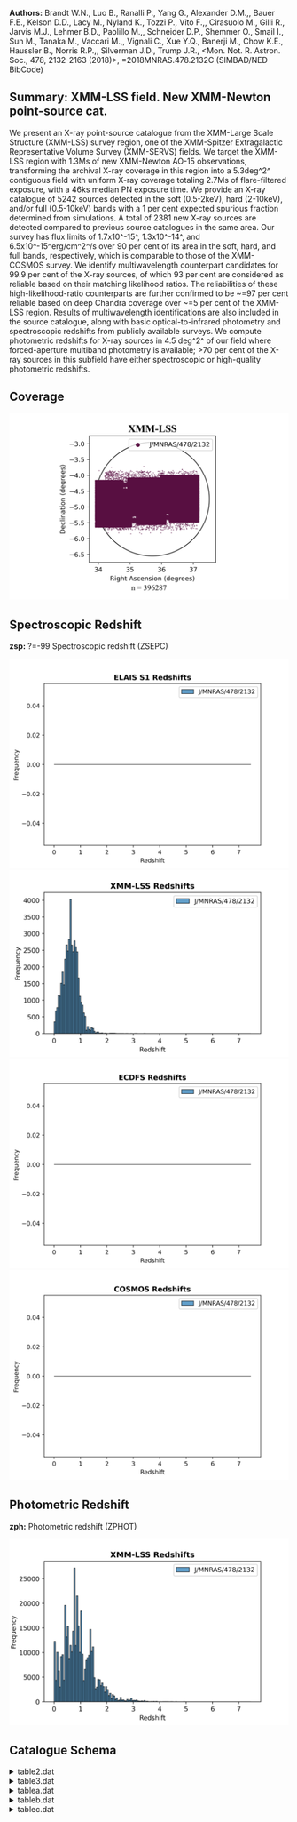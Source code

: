 **Authors:** Brandt W.N., Luo B., Ranalli P., Yang G., Alexander D.M.,, Bauer F.E., Kelson D.D., Lacy M., Nyland K., Tozzi P., Vito F.,, Cirasuolo M., Gilli R., Jarvis M.J., Lehmer B.D., Paolillo M.,, Schneider D.P., Shemmer O., Smail I., Sun M., Tanaka M., Vaccari M.,, Vignali C., Xue Y.Q., Banerji M., Chow K.E., Haussler B., Norris R.P.,, Silverman J.D., Trump J.R., <Mon. Not. R. Astron. Soc., 478, 2132-2163 (2018)>, =2018MNRAS.478.2132C (SIMBAD/NED BibCode)

## Summary: XMM-LSS field. New XMM-Newton point-source cat. 

We present an X-ray point-source catalogue from the XMM-Large Scale Structure (XMM-LSS) survey region, one of the XMM-Spitzer Extragalactic Representative Volume Survey (XMM-SERVS) fields. We target the XMM-LSS region with 1.3Ms of new XMM-Newton AO-15 observations, transforming the archival X-ray coverage in this region into a 5.3deg^2^ contiguous field with uniform X-ray coverage totaling 2.7Ms of flare-filtered exposure, with a 46ks median PN exposure time. We provide an X-ray catalogue of 5242 sources detected in the soft (0.5-2keV), hard (2-10keV), and/or full (0.5-10keV) bands with a 1 per cent expected spurious fraction determined from simulations. A total of 2381 new X-ray sources are detected compared to previous source catalogues in the same area. Our survey has flux limits of 1.7x10^-15^, 1.3x10^-14^, and 6.5x10^-15^erg/cm^2^/s over 90 per cent of its area in the soft, hard, and full bands, respectively, which is comparable to those of the XMM-COSMOS survey. We identify multiwavelength counterpart candidates for 99.9 per cent of the X-ray sources, of which 93 per cent are considered as reliable based on their matching likelihood ratios. The reliabilities of these high-likelihood-ratio counterparts are further confirmed to be ~=97 per cent reliable based on deep Chandra coverage over ~=5 per cent of the XMM-LSS region. Results of multiwavelength identifications are also included in the source catalogue, along with basic optical-to-infrared photometry and spectroscopic redshifts from publicly available surveys. We compute photometric redshifts for X-ray sources in 4.5 deg^2^ of our field where forced-aperture multiband photometry is available; >70 per cent of the X-ray sources in this subfield have either spectroscopic or high-quality photometric redshifts.
## Coverage
![image](https://raw.githubusercontent.com/joshgithubbin/Sherlock-DDF/refs/heads/main/Catalogue%20Plotting/Catalogues/J-MNRAS-478-2132/Subcatalogues/XMM-LSS/Plots/fieldcover.png)
## Spectroscopic Redshift 
 
**zsp:** ?=-99 Spectroscopic redshift (ZSEPC) 
 

![image](https://raw.githubusercontent.com/joshgithubbin/Sherlock-DDF/refs/heads/main/Catalogue%20Plotting/Catalogues/J-MNRAS-478-2132/Subcatalogues/ELAIS%20S1/Plots/zspec.png)
![image](https://raw.githubusercontent.com/joshgithubbin/Sherlock-DDF/refs/heads/main/Catalogue%20Plotting/Catalogues/J-MNRAS-478-2132/Subcatalogues/XMM-LSS/Plots/zspec.png)
![image](https://raw.githubusercontent.com/joshgithubbin/Sherlock-DDF/refs/heads/main/Catalogue%20Plotting/Catalogues/J-MNRAS-478-2132/Subcatalogues/ECDFS/Plots/zspec.png)
![image](https://raw.githubusercontent.com/joshgithubbin/Sherlock-DDF/refs/heads/main/Catalogue%20Plotting/Catalogues/J-MNRAS-478-2132/Subcatalogues/COSMOS/Plots/zspec.png)
## Photometric Redshift 
 
**zph:** Photometric redshift (ZPHOT) 
 

![image](https://raw.githubusercontent.com/joshgithubbin/Sherlock-DDF/refs/heads/main/Catalogue%20Plotting/Catalogues/J-MNRAS-478-2132/Subcatalogues/XMM-LSS/Plots/zphot.png)
## Catalogue Schema

<details>
<summary>table2.dat</summary>

| Bytes   | Format   | Units    | Label     | Explanations                            |
|:--------|:---------|:---------|:----------|:----------------------------------------|
| 1- 19   | A19      | ---      | Field     | Target field                            |
| 21- 24  | I4       | ---      | Rev       | XMM-Newton revolution number            |
| 26- 35  | I10      | ---      | ObsID     | XMM-Newton ObsID                        |
| 37- 55  | A19      | "datime" | Date      | UT observation starting date/time       |
| 57- 64  | F8.5     | deg      | RAdeg     | Pointing center right ascension (J2000) |
| 66- 73  | F8.5     | deg      | DEdeg     | Pointing center declination (J2000)     |
| 75- 79  | F5.2     | ks       | GTI(PN)   | Cleaned exposure time for PN            |
| 81- 85  | F5.2     | ks       | GTI(MOS1) | Cleaned exposure time for MOS1          |
| 87- 91  | F5.2     | ks       | GTI(MOS2) | Cleaned exposure time for MOS2          |
</details>

<details>
<summary>table3.dat</summary>

| Bytes   | Format   | Units   | Label           | Explanations                             |
|:--------|:---------|:--------|:----------------|:-----------------------------------------|
| 1- 6    | F6.2     | [mW/m2] | logS(0.5-2keV)  | Soft-band (0.5-2keV) flux                |
| 8- 12   | F5.3     | deg+2   | O(0.5-2keV)     | Soft-band (0.5-2keV) survey solid angle  |
| 14- 19  | F6.2     | [mW/m2] | logS(2-10keV)   | Hard band (2-10keV) flux                 |
| 21- 25  | F5.3     | deg+2   | O(2-10keV)      | Hard band (2-10keV)  survey solid angle  |
| 27- 32  | F6.2     | [mW/m2] | logS(0.5-10keV) | Full band (0.5-10keV) flux               |
| 34- 38  | F5.3     | deg+2   | O(0.5-10keV)    | Full band (0.5-10keV) survey solid angle |
</details>

<details>
<summary>tablea.dat</summary>

| Bytes     | Format   | Units   | Label      | Explanations                                |
|:----------|:---------|:--------|:-----------|:--------------------------------------------|
| 1- 8      | A8       | ---     | XID        | XID, XMMNNNNN (XID)                         |
| 10- 19    | F10.6    | deg     | RAdeg      | Mean source right ascension (J2000) (RA)    |
| 21- 30    | F10.6    | deg     | DEdeg      | Mean source declination (J2000) (DEC)       |
| 32- 35    | F4.2     | arcsec  | eXpos      | X-ray positional uncertainty (XPOSERR)      |
| 37- 40    | F4.2     | arcsec  | R68        | 68% X-ray positional uncertainty (R68)      |
| 42- 45    | F4.2     | arcsec  | R99        | 99.73% X-ray positional uncertainty (R99)   |
| 47- 52    | F6.3     | arcsec  | eEML       | Positional uncertainty calculated by        |
| 54- 63    | F10.6    | deg     | RASdeg     | ?=-99 Soft band right ascension (J2000)     |
| 65- 74    | F10.6    | deg     | DESdeg     | ?=-99 Soft band declination (J2000)         |
| 76- 85    | F10.6    | deg     | RAHdeg     | ?=-99 Hard band right ascension (J2000)     |
| 87- 96    | F10.6    | deg     | DEHdeg     | ?=-99 Hard band declination (J2000)         |
| 98- 107   | F10.6    | deg     | RAFdeg     | ?=-99 Full band right ascension (J2000)     |
| 109- 118  | F10.6    | deg     | DEFdeg     | ?=-99 Full band declination (J2000)         |
| 120- 127  | F8.1     | ---     | SdetML     | ?=-99 Soft band Source detection threshold  |
| 129- 136  | F8.1     | ---     | HdetML     | ?=-99 Hard band Source detection threshold  |
| 138- 145  | F8.1     | ---     | FdetML     | Full band Source detection threshold        |
| 147- 152  | F6.2     | ---     | SRel       | ?=-99 Soft band detection reliability       |
| 154- 159  | F6.2     | ---     | HRel       | ?=-99 Hard band detection reliability       |
| 161- 166  | F6.2     | ---     | FRel       | ?=-99 Full band detection reliability       |
| 168- 175  | F8.1     | s       | Sexp       | Soft band total exposure time (SB_EXP)      |
| 177- 184  | F8.1     | s       | Hexp       | Hard band total exposure time (HB_EXP)      |
| 186- 193  | F8.1     | s       | Fexp       | Full band total exposure time (FB_EXP)      |
| 195- 202  | F8.1     | s       | SexpPN     | Soft band PN exposure time (SB_EXPPN)       |
| 204- 211  | F8.1     | s       | SexpM1     | Soft band M1 exposure time (SB_EXPM1)       |
| 213- 220  | F8.1     | s       | SexpM2     | Soft band M2 exposure time (SB_EXPM2)       |
| 222- 229  | F8.1     | s       | HexpPN     | Hard band PN exposure time (HB_EXPPN)       |
| 231- 238  | F8.1     | s       | HexpM1     | Hard band M1 exposure time (HB_EXPM1)       |
| 240- 247  | F8.1     | s       | HexpM2     | Hard band M2 exposure time (HB_EXPM2)       |
| 249- 256  | F8.1     | s       | FexpPN     | Full band PN exposure time (FB_EXPPN)       |
| 258- 265  | F8.1     | s       | FexpM1     | Full band M1 exposure time (FB_EXPM1)       |
| 267- 274  | F8.1     | s       | FexpM2     | Full band M2 exposure time (FB_EXPM2)       |
| 276- 284  | F9.5     | ct/pix  | Sbkg       | ?=-99 Soft band total background map value  |
| 286- 294  | F9.5     | ct/pix  | Hbkg       | ?=-99 Hard band total background map value  |
| 296- 304  | F9.5     | ct/pix  | Fbkg       | ?=-99 Full band total background map value  |
| 306- 314  | F9.5     | ct/pix  | SbkgPN     | ?=-99 Soft band PN background map value     |
| 316- 324  | F9.5     | ct/pix  | SbkgM1     | ?=-99 Soft band M1 background map value     |
| 326- 334  | F9.5     | ct/pix  | SbkgM2     | ?=-99 Soft band M2 background map value     |
| 336- 344  | F9.5     | ct/pix  | HbkgPN     | ?=-99 Hard band PN background map value     |
| 346- 354  | F9.5     | ct/pix  | HbkgM1     | ?=-99 Hard band M1 background map value     |
| 356- 364  | F9.5     | ct/pix  | HbkgM2     | ?=-99 Hard band M2 background map value     |
| 366- 374  | F9.5     | ct/pix  | FbkgPN     | ?=-99 Full band PN background map value     |
| 376- 384  | F9.5     | ct/pix  | FbkgM1     | ?=-99 Full band M1 background map value     |
| 386- 394  | F9.5     | ct/pix  | FbkgM2     | ?=-99 Full band M2 background map value     |
| 396- 403  | F8.2     | ct      | Sct        | Soft band total net counts (SB_SCTS)        |
| 405- 412  | F8.2     | ct      | Hct        | Hard band total net counts (HB_SCTS)        |
| 414- 421  | F8.2     | ct      | Fct        | Full band total net counts (FB_SCTS)        |
| 423- 430  | F8.2     | ct      | SctPN      | Soft band PN net counts (SB_SCTPN)          |
| 432- 439  | F8.2     | ct      | SctM1      | ?=-99 Soft band M1 net counts (SB_SCTM1)    |
| 441- 448  | F8.2     | ct      | SctM2      | ?=-99 Soft band M2 net counts (SB_SCTM2)    |
| 450- 457  | F8.2     | ct      | HctPN      | ?=-99 Hard band PN net counts (HB_SCTPN)    |
| 459- 466  | F8.2     | ct      | HctM1      | ?=-99 Hard band M1 net counts (HB_SCTM1)    |
| 468- 475  | F8.2     | ct      | HctM2      | ?=-99 Hard band M2 net counts (HB_SCTM2)    |
| 477- 484  | F8.2     | ct      | FctPN      | Full band PN net counts (FB_SCTPN)          |
| 486- 493  | F8.2     | ct      | FctM1      | ?=-99 Full band M1 net counts (FB_SCTM1)    |
| 495- 502  | F8.2     | ct      | FctM2      | ?=-99 Full band M2 net counts (FB_SCTM2)    |
| 504- 511  | F8.2     | ct      | e_Sct      | ?=-99 Error on Sct (SB_SCTS_ERR)            |
| 513- 520  | F8.2     | ct      | e_Hct      | ?=-99 Error on Hct (HB_SCTS_ERR)            |
| 522- 529  | F8.2     | ct      | e_Fct      | ?=-99 Error on Fct (FB_SCTS_ERR)            |
| 531- 538  | F8.2     | ct      | e_SctPN    | ?=-99 Error on SctPN (SB_SCTPN_ERR)         |
| 540- 547  | F8.2     | ct      | e_SctM1    | ?=-99 Error on SctM1 (SB_SCTM1_ERR)         |
| 549- 556  | F8.2     | ct      | e_SctM2    | ?=-99 Error on SctM2 (SB_SCTM2_ERR)         |
| 558- 565  | F8.2     | ct      | e_HctPN    | ?=-99 Error on HctPN (HB_SCTPN_ERR)         |
| 567- 574  | F8.2     | ct      | e_HctM1    | ?=-99 Error on HctM1 (HB_SCTM1_ERR)         |
| 576- 583  | F8.2     | ct      | e_HctM2    | ?=-99 Error on HctM2 (HB_SCTM2_ERR)         |
| 585- 592  | F8.2     | ct      | e_FctPN    | ?=-99 Error on FctPN (FB_SCTPN_ERR)         |
| 594- 601  | F8.2     | ct      | e_FctM1    | ?=-99 Error on FctM1 (FB_SCTM1_ERR)         |
| 603- 610  | F8.2     | ct      | e_FctM2    | ?=-99 Error on FctM2 (FB_SCTM2_ERR)         |
| 612- 619  | F8.6     | ct/s    | Srate      | Soft band total net count rate (SB_RATE)    |
| 621- 628  | F8.6     | ct/s    | SratePN    | Soft band PN net count rate (SB_RATEPN)     |
| 630- 639  | F10.6    | ct/s    | SrateM1    | Soft band M1 net count rate (SB_RATEM1)     |
| 641- 650  | F10.6    | ct/s    | SrateM2    | Soft band M2 net count rate (SB_RATEM2)     |
| 652- 659  | F8.6     | ct/s    | Hrate      | Hard band total net count rate (HB_RATE)    |
| 661- 670  | F10.6    | ct/s    | HratePN    | Hard band PN net count rate (HB_RATEPN)     |
| 672- 681  | F10.6    | ct/s    | HrateM1    | Hard band M1 net count rate (HB_RATEM1)     |
| 683- 692  | F10.6    | ct/s    | HrateM2    | Hard band M2 net count rate (HB_RATEM2)     |
| 694- 701  | F8.6     | ct/s    | Frate      | Full band total net count rate (FB_RATE)    |
| 703- 710  | F8.6     | ct/s    | FratePN    | Full band PN net count rate (FB_RATEPN)     |
| 712- 721  | F10.6    | ct/s    | FrateM1    | Full band M1 net count rate (FB_RATEM1)     |
| 723- 732  | F10.6    | ct/s    | FrateM2    | Full band M2 net count rate (FB_RATEM2)     |
| 734- 743  | F10.6    | ct/s    | e_Srate    | ?=-99 Error on Srate (SB_RATE_ERR)          |
| 745- 754  | F10.6    | ct/s    | e_SratePN  | ?=-99 Error on SratePN (SB_RATEPN_ERR)      |
| 756- 765  | F10.6    | ct/s    | e_SrateM1  | ?=-99 Error on SrateM1 (SB_RATEM1_ERR)      |
| 767- 776  | F10.6    | ct/s    | e_SrateM2  | ?=-99 Error on SrateM2 (SB_RATEM2_ERR)      |
| 778- 787  | F10.6    | ct/s    | e_Hrate    | ?=-99 Error on Hrate (HB_RATE_ERR)          |
| 789- 798  | F10.6    | ct/s    | e_HratePN  | ?=-99 Error on HratePN (HB_RATEPN_ERR)      |
| 800- 809  | F10.6    | ct/s    | e_HrateM1  | ?=-99 Error on HrateM1 (HB_RATEM1_ERR)      |
| 811- 820  | F10.6    | ct/s    | e_HrateM2  | ?=-99 Error on HrateM2 (HB_RATEM2_ERR)      |
| 822- 831  | F10.6    | ct/s    | e_Frate    | ?=-99 Error on Frate (FB_RATE_ERR)          |
| 833- 842  | F10.6    | ct/s    | e_FratePN  | ?=-99 Error on FratePN (FB_RATEPN_ERR)      |
| 844- 853  | F10.6    | ct/s    | e_FrateM1  | ?=-99 Error on FrateM1 (FB_RATEM1_ERR)      |
| 855- 864  | F10.6    | ct/s    | e_FrateM2  | ?=-99 Error on FrateM2 (FB_RATEM2_ERR)      |
| 866- 877  | E12.6    | mW/m2   | SFlux      | Soft band flux (SB_FLUX)                    |
| 879- 890  | E12.6    | mW/m2   | e_SFlux    | ?=-99 Error on soft band flux (SB_FLUXERR)  |
| 892- 903  | E12.6    | mW/m2   | HFlux      | Hard band flux (HB_FLUX)                    |
| 905- 916  | E12.6    | mW/m2   | e_HFlux    | ?=-99 Error on hard band flux (HB_FLUXERR)  |
| 918- 929  | E12.6    | mW/m2   | FFlux      | Full band flux (FB_FLUX)                    |
| 931- 942  | E12.6    | mW/m2   | e_FFlux    | ?=-99 Error on full band flux (FB_FLUXERR)  |
| 944- 953  | F10.6    | ---     | HR         | ?=-99 Total hardness ratio (HR)             |
| 955- 964  | F10.6    | ---     | e_HR       | ?=-99 Error on HR (lower value) (HR_LERR)   |
| 966- 975  | F10.6    | ---     | E_HR       | ?=-99 Error on HR (upper value) (HR_UERR)   |
| 977- 986  | F10.6    | ---     | HRPN       | ?=-99 PN hardness ratio (BEHR_PN)           |
| 988- 997  | F10.6    | ---     | e_HRPN     | []?=-99 Error on HRPN (lower value)         |
| 999-1008  | F10.6    | ---     | E_HRPN     | []?=-99 Error on HRPN (upper value)         |
| 1010-1019 | F10.6    | ---     | HRM1       | ?=-99 M1 hardness ratio (BEHR_M1)           |
| 1021-1030 | F10.6    | ---     | e_HRM1     | []?=-99 Error on HRM1 (lower value)         |
| 1032-1041 | F10.6    | ---     | E_HRM1     | []?=-99 Error on HRM1 (upper value)         |
| 1043-1052 | F10.6    | ---     | HRM2       | ?=-99 M2 hardness ratio (BEHR_M2)           |
| 1054-1063 | F10.6    | ---     | e_HRM2     | []?=-99 Error on HRM2 (lower value)         |
| 1065-1074 | F10.6    | ---     | E_HRM2     | []?=-99 Error on HRM2 (upper value)         |
| 1076-1087 | E12.6    | 10-7W   | LX         | ?=-99 Rest-frame apparent 2-10keV           |
| 1089-1117 | A29      | ---     | CSCID      | ?=-99 CSC 2.0 source name (CSCID)           |
| 1119-1126 | A8       | ---     | XXLID      | ?=-99 XXM-XXL-North source name (XXLID)     |
| 1128      | I1       | ---     | NSERVS     | Number of counterpart candidates from SERVS |
| 10        | arcsec   | search  | radius     | of each X-ray source (NALL_SERVS)           |
| 1130-1131 | I2       | ---     | NVIDEO     | Number of counterpart candidates from VIDEO |
| 10        | arcsec   | search  | radius     | of each X-ray source (NALL_VIDEO)           |
| 1133-1134 | I2       | ---     | NCFHT      | Number of counterpart candidates from CFHT  |
| 10        | arcsec   | search  | radius     | of each X-ray source (NALL_CFHT)            |
| 1136-1137 | I2       | ---     | NHSC       | Number of counterpart candidates from HSC   |
| 10        | arcsec   | search  | radius     | of each X-ray source (NALL_HSC)             |
| 1139-1141 | I3       | ---     | NMSERVS    | ?=-99 Number of sources from SERVS that     |
| 1143-1145 | I3       | ---     | NMVIDEO    | ?=-99 Number of sources from VIDEO that     |
| 1147-1149 | I3       | ---     | NMCFHT     | ?=-99 Number of sources from CGHT that      |
| 1151-1153 | I3       | ---     | NMHSC      | ?=-99 Number of sources from HSC that       |
| 1155      | I1       | ---     | LRRel      | [0/1] Flag set to 1 if a reliable           |
| 1157      | I1       | ---     | Sblend     | [0/1] Flag set to 1 if the primary          |
| 1159-1164 | A6       | ---     | Catalog1   | Catalog from which the primary counterpart  |
| 1166-1175 | F10.6    | deg     | RA1deg     | ?=-99 Catalog 1 right ascension (J2000)     |
| 1177-1186 | F10.6    | deg     | DE1deg     | ?=-99 Catalog 1 declination (J2000)         |
| 1188-1197 | F10.6    | arcsec  | Sep1X      | ?=-99 Separation of primary counterpart     |
| 1199-1209 | F11.6    | ---     | LR1        | ?=-99 matching likelihood ratio of the      |
| 1211-1220 | F10.6    | deg     | RA1Sdeg    | ?=-99 SERVS right ascension (J2000)         |
| 1222-1231 | F10.6    | deg     | DE1Sdeg    | ?=-99 SERVS declination (J2000) (SERVS_DEC) |
| 1233-1239 | I7       | ---     | SERVSID1   | ?=-99 SERVS source name (SERVS_ID)          |
| 1241-1243 | I3       | ---     | SERVSMR1   | ?=-99 SERVS matching reliability (SERVS_MR) |
| 1245-1254 | F10.6    | deg     | RA1Vdeg    | ?=-99 VIDEO right ascension (J2000)         |
| 1256-1265 | F10.6    | deg     | DE1Vdeg    | ?=-99 VIDEO declination (J2000) (VIDEO_DEC) |
| 1267-1278 | I12      | ---     | VIDEOID1   | ?=-99 VIDEO source name (VIDEO_ID)          |
| 1280-1282 | I3       | ---     | VIDEOMR1   | ?=-99 VIDEO matching reliability (VIDEO_MR) |
| 1284-1293 | F10.6    | deg     | RA1Cdeg    | ?=-99 CFHT right ascension (J2000)          |
| 1295-1304 | F10.6    | deg     | DE1Cdeg    | ?=-99 CFHT declination (J2000)(CFHT_DEC)    |
| 1306-1316 | A11      | ---     | CFHTID1    | ?=-99 CFHT source name (CFHT_ID)            |
| 1318-1320 | I3       | ---     | CFHTMR1    | ?=-99 CFHT matching reliability (CFHT_MR)   |
| 1322-1331 | F10.6    | deg     | RA1Hdeg    | ?=-99 HSC right ascension (J2000) (HSC_RA)  |
| 1333-1342 | F10.6    | deg     | DE1Hdeg    | ?=-99 HSC declination (J2000) (HSC_DEC)     |
| 1344-1360 | I17      | ---     | HSCID1     | ?=-99 HSC source name (HSC_ID)              |
| 1362-1364 | I3       | ---     | HSCMR1     | ?=-99 HSC matching reliability (HSC_MR)     |
| 1366-1373 | F8.4     | mag     | [3.6]SE1   | ?=-99 SERVS 3.6um magnitude (SERVS_MAG1)    |
| 1375-1382 | F8.4     | mag     | [4.5]SE1   | ?=-99 SERVS 4.5um magnitude (SERVS_MAG2)    |
| 1384-1391 | F8.4     | mag     | e_[3.6]SE1 | ?=-99 SERVS 3.6um magnitude error           |
| 1393-1400 | F8.4     | mag     | e_[4.5]SE1 | ?=-99 SERVS 4.5um magnitude error           |
| 1402-1409 | F8.4     | mag     | [3.6]SW1   | ?=-99 SWIRE 3.6um magnitude (SWIRE_MAG1)    |
| 1411-1418 | F8.4     | mag     | [4.5]SW1   | ?=-99 SWIRE 4.5um magnitude (SWIRE_MAG2)    |
| 1420-1427 | F8.4     | mag     | [5.8]SW1   | ?=-99 SWIRE 5.8um magnitude (SWIRE_MAG3)    |
| 1429-1436 | F8.4     | mag     | [8.0]SW1   | ?=-99 SWIRE 8.0um magnitude (SWIRE_MAG4)    |
| 1438-1445 | F8.4     | mag     | e_[3.6]SW1 | ?=-99 SWIRE 3.6um magnitude error           |
| 1447-1454 | F8.4     | mag     | e_[4.5]SW1 | ?=-99 SWIRE 4.5um magnitude error           |
| 1456-1463 | F8.4     | mag     | e_[5.8]SW1 | ?=-99 SWIRE 5.8um magnitude error           |
| 1465-1472 | F8.4     | mag     | e_[8.0]SW1 | ?=-99 SWIRE 8.0um magnitude error           |
| 1474-1481 | F8.4     | mag     | [24]SW1    | ?=-99 SWIRE-MIPS 24um magnitude             |
| 1483-1490 | F8.4     | mag     | e_[24]SW1  | []?=-99 SWIRE-MIPS 24um magnitude error     |
| 1492-1499 | F8.4     | mag     | Zmag1      | ?=-99 VIDEO Z magnitude (AB) (VIDEO_ZMAG)   |
| 1501-1508 | F8.4     | mag     | e_Zmag1    | ?=-99 VIDEO Z magnitude error               |
| 1510-1517 | F8.4     | mag     | Ymag1      | ?=-99 VIDEO Y magnitude (AB) (VIDEO_YMAG)   |
| 1519-1526 | F8.4     | mag     | e_Ymag1    | ?=-99 VIDEO Y magnitude error               |
| 1528-1535 | F8.4     | mag     | Jmag1      | ?=-99 VIDEO J magnitude (AB) (VIDEO_JMAG)   |
| 1537-1544 | F8.4     | mag     | e_Jmag1    | ?=-99 VIDEO J magnitude error               |
| 1546-1553 | F8.4     | mag     | Hmag1      | ?=-99 VIDEO H magnitude (AB) (VIDEO_HMAG)   |
| 1555-1562 | F8.4     | mag     | e_Hmag1    | ?=-99 VIDEO H magnitude error               |
| 1564-1571 | F8.4     | mag     | Ksmag1     | ?=-99 VIDEO Ks magnitude (AB) (VIDEO_KSMAG) |
| 1573-1580 | F8.4     | mag     | e_Ksmag1   | ?=-99 VIDEO Ks magnitude error              |
| 1582-1588 | F7.3     | mag     | umag1C     | ?=-99 CFHTLS u magnitude (AB) (CFHT_UMAG)   |
| 1589-1595 | F7.3     | mag     | e_umag1C   | ?=-99 CFHTLS u magnitude error              |
| 1597-1603 | F7.3     | mag     | gmag1C     | ?=-99 CFHTLS g magnitude (AB) (CFHT_GMAG)   |
| 1604-1610 | F7.3     | mag     | e_gmag1C   | ?=-99 CFHTLS g magnitude error              |
| 1612-1618 | F7.3     | mag     | rmag1C     | ?=-99 CFHTLS r magnitude (AB) (CFHT_RMAG)   |
| 1619-1625 | F7.3     | mag     | e_rmag1C   | ?=-99 CFHTLS r magnitude error              |
| 1627-1633 | F7.3     | mag     | imag1C     | ?=-99 CFHTLS i magnitude (AB) (CFHT_IMAG)   |
| 1635-1641 | F7.3     | mag     | e_imag1C   | ?=-99 CFHTLS i magnitude error              |
| 1643-1649 | F7.3     | mag     | zmag1C     | ?=-99 CFHTLS z magnitude (AB) (CFHT_ZMAG)   |
| 1651-1656 | A6       | mag     | e_zmag1C   | ?=-99 CFHTLS z magnitude error              |
| 1658-1664 | F7.3     | mag     | gmag1H     | ?=-99 HSC g magnitude (AB) (HSC_GMAG)       |
| 1666-1673 | F8.3     | mag     | e_gmag1H   | ?=-99 HSC g magnitude error (HSC_GMAGERR)   |
| 1675-1681 | F7.3     | mag     | rmag1H     | ?=-99 HSC r magnitude (AB) (HSC_RMAG)       |
| 1683-1689 | F7.3     | mag     | e_rmag1H   | ?=-99 HSC r magnitude error (HSC_RMAGERR)   |
| 1691-1697 | F7.3     | mag     | imag1H     | ?=-99 HSC i magnitude (AB) (HSC_IMAG)       |
| 1699-1705 | F7.3     | mag     | e_imag1H   | ?=-99 HSC i magnitude error (HSC_IMAGERR)   |
| 1707-1713 | F7.3     | mag     | zmag1H     | ?=-99 HSC z magnitude (AB) (HSC_ZMAG)       |
| 1715-1721 | F7.3     | mag     | e_zmag1H   | ?=-99 HSC z magnitude error (HSC_ZMAGERR)   |
| 1723-1729 | F7.3     | mag     | ymag1H     | ?=-99 HSC y magnitude (AB) (HSC_YMAG)       |
| 1731-1738 | F8.3     | mag     | e_ymag1H   | ?=-99 HSC y magnitude error (HSC_YMAGERR)   |
| 1740-1749 | F10.6    | deg     | RAz1deg    | ?=-99 Redshift catalog for the primary      |
| 1751-1760 | F10.6    | deg     | DEz1deg    | ?=-99 Redshift catalog for the primary      |
| 1762-1780 | A19      | ---     | Z1ID       | ?=-99 Redshift catalog source name          |
| 1782-1791 | F10.6    | ---     | z1sp       | ?=-99 Spectroscopic redshift adopted for    |
| 1793-1798 | A6       | ---     | r_z1sp     | ?=-99 catalogue that provided the redshift  |
| 1800-1817 | A18      | ---     | z1Oflag    | Original redshift flag from one of the      |
| 1819-1825 | F7.3     | ---     | z1ph       | ?=-99 Photometric redshift (ZPHOT)          |
| 1827-1833 | F7.3     | ---     | E_z1ph     | ?=-99 Error on zph (upper value)            |
| 1835-1841 | F7.3     | ---     | e_z1ph     | ?=-99 Error on zph (lower value)            |
| 1843-1854 | E12.6    | ---     | q_z1ph     | ?=-99 Photometric-redshift quality          |
| 1856-1860 | A5       | ---     | Class1     | five-digit AGN classification flag (CLASS)  |
| 1862-1874 | A13      | ---     | Catalog2   | ?=-99 Catalog from which the secondary      |
| 1876-1885 | F10.6    | deg     | RA2deg     | ?=-99 Catalog 2 right ascension (J2000)     |
| 1887-1896 | F10.6    | deg     | DE2deg     | ?=-99 Catalog 2 declination (J2000)         |
| 1898-1907 | F10.6    | arcsec  | Sep2X      | ?=-99 Separation of secondary counterpart   |
| 1909-1918 | F10.6    | ---     | LR2        | ?=-99 matching likelihood ratio of the      |
| 1920-1929 | F10.6    | deg     | RA2Sdeg    | ?=-99 SERVS right ascension (J2000)         |
| 1931-1940 | F10.6    | deg     | DE2Sdeg    | ?=-99 SERVS declination (J2000)             |
| 1942-1948 | I7       | ---     | SERVSID2   | ?=-99 SERVS source name                     |
| 1950-1952 | I3       | ---     | SERVSMR2   | [0/1]?=-99 SERVS matching reliability       |
| 1954-1963 | F10.6    | deg     | RA2Vdeg    | ?=-99 VIDEO right ascension (J2000)         |
| 1965-1974 | F10.6    | deg     | DE2Vdeg    | ?=-99 VIDEO declination (J2000)             |
| 1976-1987 | I12      | ---     | VIDEOID2   | ?=-99 VIDEO source name                     |
| 1989-1991 | I3       | ---     | VIDEOMR2   | [0/1]?=-99 VIDEO matching reliability       |
| 1993-2002 | F10.6    | deg     | RA2Cdeg    | ?=-99 CFHT right ascension (J2000)          |
| 2004-2013 | F10.6    | deg     | DE2Cdeg    | ?=-99 CFHT declination (J2000)              |
| 2015-2025 | A11      | ---     | CFHTID2    | ?=-99 CFHT source name (SECONDARY_CFHT_ID)  |
| 2027-2029 | I3       | ---     | CFHTMR2    | [0/1]?=-99 CFHT matching reliability        |
| 2031-2040 | F10.6    | deg     | RA2Hdeg    | ?=-99 HSC right ascension (J2000)           |
| 2042-2051 | F10.6    | deg     | DE2Hdeg    | ?=-99 HSC declination (J2000)               |
| 2053-2069 | I17      | ---     | HSCID2     | ?=-99 HSC source name (SECONDARY_HSC_ID)    |
| 2071-2073 | I3       | ---     | HSCMR2     | [0/1]?=-99 HSC matching reliability         |
| 2075-2082 | F8.4     | mag     | [3.6]SE2   | ?=-99 SERVS 3.6um magnitude                 |
| 2084-2091 | F8.4     | mag     | [4.5]SE2   | ?=-99 SERVS 4.5um magnitude                 |
| 2093-2100 | F8.4     | mag     | e_[3.6]SE2 | ?=-99 SERVS 3.6um magnitude error           |
| 2102-2109 | F8.4     | mag     | e_[4.5]SE2 | ?=-99 SERVS 4.5um magnitude error           |
| 2111-2118 | F8.4     | mag     | [3.6]SW2   | ?=-99 SWIRE 3.6um magnitude                 |
| 2120-2127 | F8.4     | mag     | [4.5]SW2   | ?=-99 SWIRE 4.5um magnitude                 |
| 2129-2136 | F8.4     | mag     | [5.8]SW2   | ?=-99 SWIRE 5.8um magnitude                 |
| 2138-2145 | F8.4     | mag     | [8.0]SW2   | ?=-99 SWIRE 8.0um magnitude                 |
| 2147-2154 | F8.4     | mag     | e_[3.6]SW2 | ?=-99 SWIRE 3.6um magnitude error           |
| 2156-2163 | F8.4     | mag     | e_[4.5]SW2 | ?=-99 SWIRE 4.5um magnitude error           |
| 2165-2172 | F8.4     | mag     | e_[5.8]SW2 | ?=-99 SWIRE 5.8um magnitude error           |
| 2174-2181 | F8.4     | mag     | e_[8.0]SW2 | ?=-99 SWIRE 8.0um magnitude error           |
| 2183-2190 | F8.4     | mag     | [24]SW2    | ?=-99 SWIRE-MIPS 24um magnitude             |
| 2192-2199 | F8.4     | mag     | e_[24]SW2  | ?=-99 SWIRE-MIPS 24um magnitude error       |
| 2201-2208 | F8.4     | mag     | Zmag2      | ?=-99 VIDEO Z magnitude (AB)                |
| 2210-2217 | F8.4     | mag     | e_Zmag2    | ?=-99 VIDEO Z magnitude error               |
| 2219-2226 | F8.4     | mag     | Ymag2      | ?=-99 VIDEO Y magnitude (AB)                |
| 2228-2235 | F8.4     | mag     | e_Ymag2    | ?=-99 VIDEO Y magnitude error               |
| 2237-2244 | F8.4     | mag     | Jmag2      | ?=-99 VIDEO J magnitude (AB)                |
| 2246-2253 | F8.4     | mag     | e_Jmag2    | ?=-99 VIDEO J magnitude error               |
| 2255-2262 | F8.4     | mag     | Hmag2      | ?=-99 VIDEO H magnitude (AB)                |
| 2264-2271 | F8.4     | mag     | e_Hmag2    | ?=-99 VIDEO H magnitude error               |
| 2273-2280 | F8.4     | mag     | Ksmag2     | ?=-99 VIDEO Ks magnitude (AB)               |
| 2282-2289 | F8.4     | mag     | e_Ksmag2   | ?=-99 VIDEO Ks magnitude error              |
| 2290-2296 | F7.3     | mag     | umag2C     | ?=-99 CFHTLS u magnitude (AB)               |
| 2297-2303 | F7.3     | mag     | e_umag2C   | ?=-99 CFHTLS u magnitude error              |
| 2304-2310 | F7.3     | mag     | gmag2C     | ?=-99 CFHTLS g magnitude (AB)               |
| 2311-2317 | F7.3     | mag     | e_gmag2C   | ?=-99 CFHTLS g magnitude error              |
| 2318-2324 | F7.3     | mag     | rmag2C     | ?=-99 CFHTLS r magnitude (AB)               |
| 2325-2331 | F7.3     | mag     | e_rmag2C   | ?=-99 CFHTLS r magnitude error              |
| 2333-2339 | F7.3     | mag     | imag2C     | ?=-99 CFHTLS i magnitude (AB)               |
| 2341-2347 | F7.3     | mag     | e_imag2C   | ?=-99 CFHTLS i magnitude error              |
| 2348-2354 | F7.3     | mag     | zmag2C     | ?=-99 CFHTLS z magnitude (AB)               |
| 2355-2361 | F7.3     | mag     | e_zmag2C   | ?=-99 CFHTLS z magnitude error              |
| 2363-2369 | F7.3     | mag     | gmag2H     | ?=-99 HSC g magnitude (AB)                  |
| 2371-2377 | F7.3     | mag     | e_gmag2H   | ?=-99 HSC g magnitude error                 |
| 2379-2385 | F7.3     | mag     | rmag2H     | ?=-99 HSC r magnitude (AB)                  |
| 2387-2393 | F7.3     | mag     | e_rmag2H   | ?=-99 HSC r magnitude error                 |
| 2395-2401 | F7.3     | mag     | imag2H     | ?=-99 HSC i magnitude (AB)                  |
| 2403-2409 | F7.3     | mag     | e_imag2H   | ?=-99 HSC i magnitude error                 |
| 2411-2417 | F7.3     | mag     | zmag2H     | ?=-99 HSC z magnitude (AB)                  |
| 2419-2425 | F7.3     | mag     | e_zmag2H   | ?=-99 HSC z magnitude error                 |
| 2427-2433 | F7.3     | mag     | ymag2H     | ?=-99 HSC y magnitude (AB)                  |
| 2435-2443 | F9.3     | mag     | e_ymag2H   | ?=-99 HSC y magnitude error                 |
| 2445-2454 | F10.6    | deg     | RAz2deg    | ?=-99 Redshift catalog for the secondary    |
| 2456-2465 | F10.6    | deg     | DEz2deg    | ?=-99 Redshift catalog for the secondary    |
| 2467-2485 | A19      | ---     | Z2ID       | ?=-99 Redshift catalog source name          |
| 2487-2496 | F10.6    | deg     | z2sp       | ?=-99 Spectroscopic redshift adopted for    |
| 2498-2503 | A6       | ---     | r_z2sp     | ?=-99 Catalogue that provided the redshift  |
| 2505-2522 | A18      | ---     | z2Oflag    | ?=-99 Original redshift flag from one of    |
| 2524-2529 | A6       | ---     | Catalog3   | ?=-99 Catalog from which the tertiary       |
| 2531-2540 | F10.6    | deg     | RA3deg     | ?=-99 Catalog 3 right ascension (J2000)     |
| 2542-2551 | F10.6    | deg     | DE3deg     | ?=-99 Catalog 3 declination (J2000)         |
| 2553-2562 | F10.6    | arcsec  | Sep3X      | ?=-99 Separation of tertiary counterpart    |
| 2564-2573 | F10.6    | ---     | LR3        | ?=-99 matching likelihood ratio of the      |
| 2575-2584 | F10.6    | deg     | RA3Sdeg    | ?=-99 SERVS right ascension (J2000)         |
| 2586-2595 | F10.6    | deg     | DE3Sdeg    | ?=-99 SERVS declination (J2000)             |
| 2597-2603 | I7       | ---     | SERVSID3   | ?=-99 SERVS source name                     |
| 2605-2607 | I3       | ---     | SERVSMR3   | [0/1]?=-99 SERVS matching reliability       |
| 2609-2618 | F10.6    | deg     | RA3Vdeg    | ?=-99 VIDEO right ascension (J2000)         |
| 2620-2629 | F10.6    | deg     | DE3Vdeg    | ?=-99 VIDEO declination (J2000)             |
| 2631-2642 | I12      | ---     | VIDEOID3   | ?=-99 VIDEO source name                     |
| 2644-2653 | F10.6    | ---     | VIDEOMR3   | [0/1]?=-99 VIDEO matching reliability       |
| 2655-2664 | F10.6    | deg     | RA3Cdeg    | ?=-99 CFHT right ascension (J2000)          |
| 2666-2675 | F10.6    | deg     | DE3Cdeg    | ?=-99 CFHT declination (J2000)              |
| 2677-2687 | A11      | ---     | CFHTID3    | ?=-99 CFHT source name                      |
| 2689-2698 | F10.6    | ---     | CFHTMR3    | [0/1]?=-99 CFHT matching reliability        |
| 2700-2709 | F10.6    | deg     | RA3Hdeg    | ?=-99 HSC right ascension (J2000)           |
| 2711-2720 | F10.6    | deg     | DE3Hdeg    | ?=-99 HSC declination (J2000)               |
| 2722-2738 | I17      | ---     | HSCID3     | ?=-99 HSC source name                       |
| 2740-2749 | F10.6    | ---     | HSCMR3     | [0/1]?=-99 HSC matching reliability         |
| 2751-2758 | F8.4     | mag     | [3.6]SE3   | ?=-99 SERVS 3.6um magnitude                 |
| 2760-2767 | F8.4     | mag     | [4.5]SE3   | ?=-99 SERVS 4.5um magnitude                 |
| 2769-2776 | F8.4     | mag     | e_[3.6]SE3 | ?=-99 SERVS 3.6um magnitude error           |
| 2778-2785 | F8.4     | mag     | e_[4.5]SE3 | ?=-99 SERVS 4.5um magnitude error           |
| 2787-2794 | F8.4     | mag     | [3.6]SW3   | ?=-99 SWIRE 3.6um magnitude                 |
| 2796-2803 | F8.4     | mag     | [4.5]SW3   | ?=-99 SWIRE 4.5um magnitude                 |
| 2805-2812 | F8.4     | mag     | [5.8]SW3   | ?=-99 SWIRE 5.8um magnitude                 |
| 2814-2821 | F8.4     | mag     | [8.0]SW3   | ?=-99 SWIRE 8.0um magnitude                 |
| 2823-2830 | F8.4     | mag     | e_[3.6]SW3 | ?=-99 SWIRE 3.6um magnitude error           |
| 2832-2839 | F8.4     | mag     | e_[4.5]SW3 | ?=-99 SWIRE 4.5um magnitude error           |
| 2841-2848 | F8.4     | mag     | e_[5.8]SW3 | ?=-99 SWIRE 5.8um magnitude error           |
| 2850-2857 | F8.4     | mag     | e_[8.0]SW3 | ?=-99 SWIRE 8.0um magnitude error           |
| 2859-2866 | F8.4     | mag     | [24]SW3    | ?=-99 SWIRE-MIPS 24um magnitude             |
| 2868-2875 | F8.4     | mag     | e_[24]SW3  | ?=-99 SWIRE-MIPS 24um magnitude error       |
| 2877-2884 | F8.4     | mag     | Zmag3      | ?=-99 VIDEO Z magnitude (AB)                |
| 2886-2893 | F8.4     | mag     | e_Zmag3    | ?=-99 VIDEO Z magnitude (AB) error          |
| 2895-2902 | F8.4     | mag     | Ymag3      | ?=-99 VIDEO Y magnitude (AB)                |
| 2904-2911 | F8.4     | mag     | e_Ymag3    | ?=-99 VIDEO Y magnitude error               |
| 2913-2920 | F8.4     | mag     | Jmag3      | ?=-99 VIDEO J magnitude (AB)                |
| 2922-2929 | F8.4     | mag     | e_Jmag3    | ?=-99 VIDEO J magnitude error               |
| 2931-2938 | F8.4     | mag     | Hmag3      | ?=-99 VIDEO H magnitude (AB)                |
| 2940-2947 | F8.4     | mag     | e_Hmag3    | ?=-99 VIDEO H magnitude error               |
| 2949-2956 | F8.4     | mag     | Ksmag3     | ?=-99 VIDEO Ks magnitude (AB)               |
| 2958-2965 | F8.4     | mag     | e_Ksmag3   | ?=-99 VIDEO Ks magnitude error              |
| 2966-2972 | F7.3     | mag     | umag3C     | ?=-99 CFHTLS u magnitude (AB)               |
| 2973-2979 | F7.3     | mag     | e_umag3C   | ?=-99 CFHTLS u magnitude error              |
| 2980-2986 | F7.3     | mag     | gmag3C     | ?=-99 CFHTLS g magnitude (AB)               |
| 2987-2993 | F7.3     | mag     | e_gmag3C   | ?=-99 CFHTLS g magnitude error              |
| 2994-3000 | F7.3     | mag     | rmag3C     | ?=-99 CFHTLS r magnitude (AB)               |
| 3001-3007 | F7.3     | mag     | e_rmag3C   | ?=-99 CFHTLS r magnitude error              |
| 3009-3015 | F7.3     | mag     | imag3C     | ?=-99 CFHTLS i magnitude (AB)               |
| 3017-3023 | F7.3     | mag     | e_imag3C   | ?=-99 CFHTLS i magnitude error              |
| 3025-3030 | A6       | mag     | zmag3C     | ?=-99 CFHTLS z magnitude (AB)               |
| 3032-3037 | A6       | mag     | e_zmag3C   | ?=-99 CFHTLS z magnitude error              |
| 3039-3045 | F7.3     | mag     | gmag3H     | ?=-99 HSC g magnitude (AB)                  |
| 3047-3053 | F7.3     | mag     | e_gmag3H   | ?=-99 HSC g magnitude error                 |
| 3055-3061 | F7.3     | mag     | rmag3H     | ?=-99 HSC r magnitude (AB)                  |
| 3063-3069 | F7.3     | mag     | e_rmag3H   | ?=-99 HSC r magnitude error                 |
| 3071-3077 | F7.3     | mag     | imag3H     | ?=-99 HSC i magnitude (AB)                  |
| 3079-3085 | F7.3     | mag     | e_imag3H   | ?=-99 HSC i magnitude error                 |
| 3087-3093 | F7.3     | mag     | zmag3H     | ?=-99 HSC z magnitude (AB)                  |
| 3095-3101 | F7.3     | mag     | e_zmag3H   | ?=-99 HSC z magnitude error                 |
| 3103-3109 | F7.3     | mag     | ymag3H     | ?=-99 HSC y magnitude (AB)                  |
| 3111-3117 | F7.3     | mag     | e_ymag3H   | ?=-99 HSC y magnitude error                 |
| 3119-3128 | F10.6    | deg     | RAz3deg    | ?=-99 catalog for the tertiary counterpart  |
| 3130-3139 | F10.6    | deg     | DEz3deg    | ?=-99 Redshift catalog for the tertiary     |
| 3141-3149 | A9       | ---     | Z3ID       | ?=-99 Redshift catalog source name          |
| 3151-3160 | F10.6    | ---     | z3sp       | ?=-99 Spectroscopic redshift adopted for    |
| 3162-3167 | A6       | ---     | r_z3sp     | ?=-99 Catalogue that provided the redshift  |
| 3169-3173 | A5       | ---     | z3Oflag    | ?=-99 Original redshift flag from one of    |
| 3175-3193 | I19      | ---     | SDSS       | ?=-99 Supplementary SDSS id                 |
| 3195-3204 | F10.6    | deg     | RAsdeg     | ?=-99 Supplmentary SDSS right ascension     |
| 3206-3215 | F10.6    | deg     | DEsdeg     | ?=-99 Supplmentary SDSS declination (J2000) |
| 3219-3226 | F8.4     | mag     | umag       | ?=-99 Supplmentary SDSS u magnitude         |
| 3230-3237 | F8.4     | mag     | e_umag     | []?=-99 Supplmentary SDSS u magnitude error |
| 3241-3248 | F8.4     | mag     | gmag       | ?=-99 Supplmentary SDSS g magnitude         |
| 3252-3259 | F8.4     | mag     | e_gmag     | []?=-99 Supplmentary SDSS g magnitude error |
| 3263-3270 | F8.4     | mag     | rmag       | ?=-99 Supplmentary SDSS r magnitude         |
| 3274-3281 | F8.4     | mag     | e_rmag     | []?=-99 Supplmentary SDSS r magnitude error |
| 3285-3292 | F8.4     | mag     | imag       | ?=-99 Supplmentary SDSS i magnitude         |
| 3296-3303 | F8.4     | mag     | e_imag     | []?=-99 Supplmentary SDSS i magnitude error |
| 3307-3314 | F8.4     | mag     | zmag       | ?=-99 Supplmentary SDSS z magnitude         |
| 3318-3325 | F8.4     | mag     | e_zmag     | []?=-99 Supplmentary SDSS z magnitude error |
| 3327-3342 | A16      | ---     | 2MASS      | ?=-99 Supplementary 2MASS ID                |
| 3344-3353 | F10.6    | deg     | RA2mdeg    | ?=-99 2MASS right ascension (J2000)         |
| 3355-3364 | F10.6    | deg     | DE2mdeg    | ?=-99 2MASS declination (J2000)             |
| 3366-3372 | F7.3     | mag     | J2mag      | ?=-99 2MASS J magnitude                     |
| 3374-3380 | F7.3     | mag     | e_J2mag    | ?=-99 2MASS J magnitude error               |
| 3382-3388 | F7.3     | mag     | H2mag      | ?=-99 2MASS H magnitude                     |
| 3390-3396 | F7.3     | mag     | e_H2mag    | ?=-99 2MASS H magnitude error               |
| 3398-3404 | F7.3     | mag     | Ks2mag     | ?=-99 2MASS Ks magnitude                    |
| 3406-3412 | F7.3     | mag     | e_Ks2mag   | ?=-99 2MASS Ks magnitude error              |
| 3414-3425 | I12      | ---     | DXS        | ?=-99 Supplementary DXS ID                  |
| 3427-3436 | F10.6    | deg     | RADdeg     | ?=-99 Supplementary DXS right ascension     |
| 3438-3447 | F10.6    | deg     | DEDdeg     | ?=-99 Supplementary DXS declination (J2000) |
| 3449-3456 | F8.4     | mag     | JDmag      | ?=-99 Supplementary DXS J magnitude         |
| 3458-3465 | F8.4     | mag     | e_JDmag    | ?=-99 Supplementary DXS J magnitude error   |
| 3467-3474 | F8.4     | mag     | KsDmag     | ?=-99 Supplementary DXS Ks magnitude        |
| 3476-3483 | F8.4     | mag     | e_KsDmag   | ?=-99 Supplementary DXS Ks magnitude error  |
</details>

<details>
<summary>tableb.dat</summary>

| Bytes   | Format   | Units   | Label     | Explanations                                 |
|:--------|:---------|:--------|:----------|:---------------------------------------------|
| 1- 8    | A8       | ---     | XID       | Unique source ID (XID) assigned to           |
| 10- 31  | E22.20   | ---     | Pany      | Posterior probability of the X-ray source    |
| 33- 51  | F19.17   | ---     | Pi        | [0/1] Relative probability of a counterpart  |
| 53- 71  | F19.15   | deg     | RASdeg    | ?=-99 Right ascension (J2000) in             |
| 73- 92  | F20.16   | deg     | DESdeg    | ?=-99 Declination (J2000) in SERVS catalog   |
| 94-112  | F19.15   | deg     | RAVdeg    | ?=-99 Right ascension (J2000)                |
| 114-133 | F20.16   | deg     | DEVdeg    | ?=-99 Declination (J2000) in VIDEO catalog   |
| 135-153 | F19.15   | deg     | RACdeg    | ?=-99 Right ascension (J2000)                |
| 155-173 | F19.15   | deg     | DECdeg    | ?=-99 Declination (J2000) in CFHTLS catalog  |
| 175-193 | F19.15   | deg     | RAHdeg    | ?=-99 Right ascension (J2000) in HSC catalog |
| 195-214 | F20.16   | deg     | DEHdeg    | ?=-99 Declination (J2000) in HSC catalog     |
| 216-223 | F8.1     | ---     | SERVSID   | ?=-99 SERVS catalog designation              |
| 225-236 | I12      | ---     | VIDEOID   | ?=-99 VIDEO catalog designation              |
| 238-248 | A11      | ---     | CFHTID    | CFHTLS catalog designation                   |
| 250-266 | I17      | ---     | HSCID     | ?=-99 HSC catalog catalog designation        |
| 268-289 | F22.18   | arcsec  | SERVSSep  | ?=-99 Separation of the X-ray position from  |
| 291-312 | F22.18   | arcsec  | VIDEOSep  | ?=-99 Separation of the X-ray position from  |
| 314-335 | F22.18   | arcsec  | CFHTSep   | ?=-99 Separation of the X-ray position from  |
| 337-358 | F22.18   | arcsec  | HSCSep    | ?=-99 Separation of the X-ray position from  |
| 360-378 | F19.15   | mag     | [3.6]SE   | ?=-99 SERVS 1.9 arcsec aperture photometry   |
| 380-398 | F19.15   | mag     | [4.5]SE   | ?=-99 SERVS 1.9 arcsec aperture photometry   |
| 400-423 | F24.20   | mag     | e_[3.6]SE | ?=-99 rms uncertainty on [3.6]SE             |
| 425-448 | F24.20   | mag     | e_[4.5]SE | ?=-99 rms uncertainty on [4.5]SE             |
| 450-468 | F19.15   | mag     | Ymag      | ?=-99 VIDEO PSF photometry in Y band (AB)    |
| 470-493 | F24.20   | mag     | e_Ymag    | ?=-99 rms uncertainty on Ymag                |
| 495-513 | F19.15   | mag     | Jmag      | ?=-99 VIDEO PSF photometry in J band (AB)    |
| 515-538 | F24.20   | mag     | e_Jmag    | ?=-99 rms uncertainty on Jmag                |
| 540-558 | F19.15   | mag     | Hmag      | ?=-99 VIDEO PSF photometry in H band (AB)    |
| 560-583 | F24.20   | mag     | e_Hmag    | ?=-99 rms uncertainty on Hmag                |
| 585-603 | F19.15   | mag     | Ksmag     | ?=-99 VIDEO PSF photometry in Ks band (AB)   |
| 605-628 | F24.20   | mag     | e_Ksmag   | ?=-99 rms uncertainty on Ksmag               |
| 630-636 | F7.3     | mag     | umagC     | ?=-99 CFHTLS PSF photometry in u band (AB)   |
| 638-644 | F7.3     | mag     | e_umagC   | ?=-99 rms uncertainty on umagC               |
| 646-652 | F7.3     | mag     | gmagC     | ?=-99 CFHTLS PSF photometry in g band (AB)   |
| 654-660 | F7.3     | mag     | e_gmagC   | ?=-99 rms uncertainty on gmagC               |
| 662-668 | F7.3     | mag     | rmagC     | ?=-99 CFHTLS PSF photometry in r band (AB)   |
| 670-676 | F7.3     | mag     | e_rmagC   | ?=-99 rms uncertainty on rmagC               |
| 678-682 | F5.1     | mag     | imagC     | ?=-99 CFHTLS PSF photometry in i band (AB)   |
| 684-688 | F5.1     | mag     | e_imagC   | ?=-99 rms uncertainty on imagC               |
| 690-696 | F7.3     | mag     | zmagC     | ?=-99 CFHTLS PSF photometry in z band (AB)   |
| 698-704 | F7.3     | mag     | e_zmagC   | ?=-99 rms uncertainty on zmagC               |
| 706-724 | F19.15   | mag     | gmagH     | ?=-99 HSC CModel photometry in g band (AB)   |
| 725     | A1       | ---     | n_gmagH   | [i] i for infinity                           |
| 726-749 | F24.20   | mag     | e_gmagH   | ?=-99 rms uncertainty on gmagH               |
| 751-769 | F19.15   | mag     | rmagH     | ?=-99 HSC CModel photometry in r band (AB)   |
| 771-794 | F24.20   | mag     | e_rmagH   | ?=-99 rms uncertainty on rmagH               |
| 796-800 | F5.1     | mag     | imagH     | ?=-99 HSC CModel photometry in i band (AB)   |
| 802-806 | F5.1     | mag     | e_imagH   | ?=-99 rms uncertainty on imagH               |
| 808-826 | F19.15   | mag     | zmagH     | ?=-99 HSC CModel photometry in z band (AB)   |
| 827     | A1       | ---     | n_zmagH   | [i] i for infinity                           |
| 828-851 | F24.20   | mag     | e_zmagH   | ?=-99 rms uncertainty on zmagH               |
| 853-871 | F19.15   | mag     | YmagH     | ?=-99 HSC CModel photometry in Y band (AB)   |
| 872     | A1       | ---     | n_YmagH   | [i] i for infinity                           |
| 873-896 | F24.20   | mag     | e_YmagH   | ?=-99 rms uncertainty on YmagH               |
| 898     | I1       | ---     | MatchFlg  | [1/2] Matching flag (1)                      |

**Note**: For the most-probable counterparts the flag is set to 1.
   For other counterparts that are almost as likely as the most-probable
   counterpart (i.e. with p_i_>=p_iBest_), the flag is set to 2.

</details>

<details>
<summary>tablec.dat</summary>

| Bytes   | Format   | Units   | Label   | Explanations                                   |
|:--------|:---------|:--------|:--------|:-----------------------------------------------|
| 1- 12   | I12      | ---     | VIDEOID | VIDEO name (VIDEO_ID)                          |
| 14- 23  | F10.6    | deg     | RAdeg   | VIDEO right ascension (J2000) (VIDEO_RA)       |
| 25- 34  | F10.6    | deg     | DEdeg   | VIDEO declination (J2000) (VIDEO_DEC)          |
| 36- 42  | I7       | ---     | SERVSID | ?=-99 SERVS name (SERVS_ID)                    |
| 44- 53  | F10.6    | deg     | RASdeg  | ?=-99 SERVS right ascension (J2000) (SERVS_RA) |
| 55- 64  | F10.6    | deg     | DESdeg  | ?=-99 SERVS declination (J2000) (SERVS_DEC)    |
| 66- 70  | F5.3     | ---     | zph     | Photometric redshift (ZPHOT)                   |
| 72- 78  | F7.5     | ---     | q_zph   | Photometric redshift quality parameter (QZ)    |
| 80- 88  | F9.5     | ---     | zsp     | ?=-99 Spectroscopic redshift (ZSEPC)           |
| 90- 95  | A6       | ---     | r_zsp   | Catalogue that provided the redshift (ZSOURCE) |
| 97-114  | A18      | ---     | zOflag  | Original redshift flag (ZFLAG) (G1)            |
</details>
